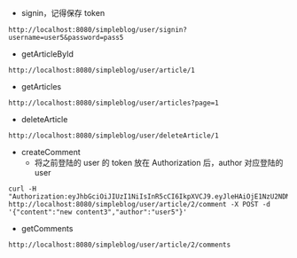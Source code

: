 * signin，记得保存 token

```shell
http://localhost:8080/simpleblog/user/signin?username=user5&password=pass5
```

* getArticleById

```
http://localhost:8080/simpleblog/user/article/1
```

* getArticles

```
http://localhost:8080/simpleblog/user/articles?page=1
```

* deleteArticle

```
http://localhost:8080/simpleblog/user/deleteArticle/1
```

* createComment 
  * 将之前登陆的 user 的 token 放在 Authorization 后，author 对应登陆的 user

```
curl -H "Authorization:eyJhbGciOiJIUzI1NiIsInR5cCI6IkpXVCJ9.eyJleHAiOjE1NzU2NDM1MDksImlhdCI6MTU3NTYzOTkwOX0.2infosSPgks0pfStQVmxviq0Mf3ttowSG5M21yN6fVo" http://localhost:8080/simpleblog/user/article/2/comment -X POST -d '{"content":"new content3","author":"user5"}'
```

* getComments

```
http://localhost:8080/simpleblog/user/article/2/comments
```




